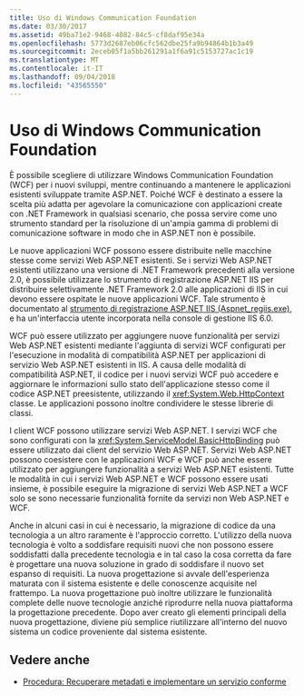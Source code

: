 ```yaml
---
title: Uso di Windows Communication Foundation
ms.date: 03/30/2017
ms.assetid: 49ba71e2-9468-4082-84c5-cf8daf95e34a
ms.openlocfilehash: 5773d2687eb06cfc562dbe25fa9b94864b1b3a49
ms.sourcegitcommit: 2eceb05f1a5bb261291a1f6a91c5153727ac1c19
ms.translationtype: MT
ms.contentlocale: it-IT
ms.lasthandoff: 09/04/2018
ms.locfileid: "43565550"
---
```

# <a name="adopting-windows-communication-foundation"></a>Uso di Windows Communication Foundation

È possibile scegliere di utilizzare Windows Communication Foundation (WCF) per i nuovi sviluppi, mentre continuando a mantenere le applicazioni esistenti sviluppate tramite ASP.NET. Poiché WCF è destinato a essere la scelta più adatta per agevolare la comunicazione con applicazioni create con .NET Framework in qualsiasi scenario, che possa servire come uno strumento standard per la risoluzione di un'ampia gamma di problemi di comunicazione software in modo che in ASP.NET non è possibile.

Le nuove applicazioni WCF possono essere distribuite nelle macchine stesse come servizi Web ASP.NET esistenti. Se i servizi Web ASP.NET esistenti utilizzano una versione di .NET Framework precedenti alla versione 2.0, è possibile utilizzare lo strumento di registrazione ASP.NET IIS per distribuire selettivamente .NET Framework 2.0 alle applicazioni di IIS in cui devono essere ospitate le nuove applicazioni WCF. Tale strumento è documentato al [strumento di registrazione ASP.NET IIS (Aspnet_regiis.exe)](https://go.microsoft.com/fwlink/?LinkId=94687), e ha un'interfaccia utente incorporata nella console di gestione IIS 6.0.

WCF può essere utilizzato per aggiungere nuove funzionalità per servizi Web ASP.NET esistenti mediante l'aggiunta di servizi WCF configurati per l'esecuzione in modalità di compatibilità ASP.NET per applicazioni di servizio Web ASP.NET esistenti in IIS. A causa delle modalità di compatibilità ASP.NET, il codice per i nuovi servizi WCF può accedere e aggiornare le informazioni sullo stato dell'applicazione stesso come il codice ASP.NET preesistente, utilizzando il <xref:System.Web.HttpContext> classe. Le applicazioni possono inoltre condividere le stesse librerie di classi.

I client WCF possono utilizzare servizi Web ASP.NET. I servizi WCF che sono configurati con la <xref:System.ServiceModel.BasicHttpBinding> può essere utilizzato dai client del servizio Web ASP.NET. Servizi Web ASP.NET possono coesistere con le applicazioni WCF e WCF può anche essere utilizzato per aggiungere funzionalità a servizi Web ASP.NET esistenti. Tutte le modalità in cui i servizi Web ASP.NET e WCF possono essere usati insieme, è possibile eseguire la migrazione di servizi Web ASP.NET a WCF solo se sono necessarie funzionalità fornite da servizi non Web ASP.NET e WCF.

Anche in alcuni casi in cui è necessario, la migrazione di codice da una tecnologia a un altro raramente è l'approccio corretto. L'utilizzo della nuova tecnologia è volto a soddisfare requisiti nuovi che non possono essere soddisfatti dalla precedente tecnologia e in tal caso la cosa corretta da fare è progettare una nuova soluzione in grado di soddisfare il nuovo set espanso di requisiti. La nuova progettazione si avvale dell'esperienza maturata con il sistema esistente e delle conoscenze acquisite nel frattempo. La nuova progettazione può inoltre utilizzare le funzionalità complete delle nuove tecnologie anziché riprodurre nella nuova piattaforma la progettazione precedente. Dopo aver creato gli elementi principali della nuova progettazione, diviene più semplice riutilizzare all'interno del nuovo sistema un codice proveniente dal sistema esistente.

## <a name="see-also"></a>Vedere anche

- [Procedura: Recuperare metadati e implementare un servizio conforme](../../../../docs/framework/wcf/feature-details/how-to-retrieve-metadata-and-implement-a-compliant-service.md)
